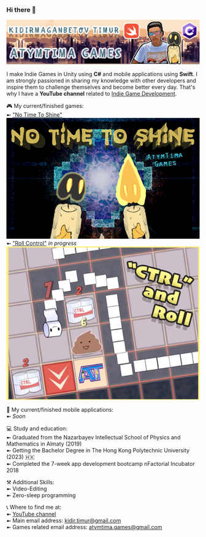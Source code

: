 ### Hi there 👋

<!--
**AtymTima/AtymTima** is a ✨ _special_ ✨ repository because its `README.md` (this file) appears on your GitHub profile.
-->
![](Images/github_banner.png)

I make Indie Games in Unity using **C#** and mobile applications using **Swift**. I am strongly passioned in sharing my knowledge with other developers and inspire them to challenge themselves and become better every day. That's why I have a **YouTube channel** related to [Indie Game Development](https://www.youtube.com/channel/UCOC6KNeqE7RAaU0kp_Z157w/videos). 

🎮 My current/finished games:\
➼ ["No Time To Shine"](https://atymtima.itch.io/no-time-to-shine)\
![](Images/no_time_to_shine.png)
➼ ["Roll Control"](https://www.youtube.com/watch?v=25bAOAxzFoY&list=PLNqhTV8777VFIH5q5tfV7m1Zn4TNTjg_d) *in progress*
![](Images/roll_control.png)

📱 My current/finished mobile applications:\
➼ *Soon*

💻 Study and education:\
➼ Graduated from the Nazarbayev Intellectual School of Physics and Mathematics in Almaty (2019)\
➼ Getting the Bachelor Degree in The Hong Kong Polytechnic University (2023) 🇭🇰\
➼ Completed the 7-week app development bootcamp nFactorial Incubator 2018

⚒️ Additional Skills:\
➼ Video-Editing\
➼ Zero-sleep programming

📞 Where to find me at:\
➼ [YouTube channel](https://www.youtube.com/channel/UCOC6KNeqE7RAaU0kp_Z157w/videos)\
➼ Main email address: kidir.timur@gmail.com\
➼ Games related email address: atymtima.games@gmail.com
